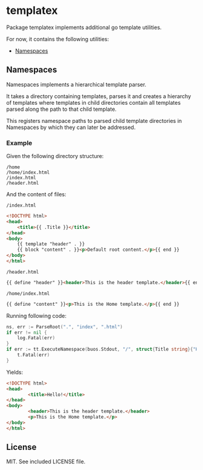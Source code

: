 # templatex

Package templatex implements additional go template utilities.

For now, it contains the following utilities:

* [Namespaces](#Namespaces)

## Namespaces

Namespaces implements a hierarchical template parser.

It takes a directory containing templates, parses it and creates a hierarchy of
templates where templates in child directories contain all templates parsed
along the path to that child template.

This registers namespace paths to parsed child template directories in
Namespaces by which they can later be addressed.

### Example

Given the following directory structure:
```
/home
/home/index.html
/index.html
/header.html
```

And the content of files:

`/index.html`
```html
<!DOCTYPE html>
<head>
	<title>{{ .Title }}</title>
</head>
<body>
	{{ template "header" . }}
	{{ block "content" . }}<p>Default root content.</p>{{ end }}
</body>
</html>
```

`/header.html`
```html
{{ define "header" }}<header>This is the header template.</header>{{ end }}
```

`/home/index.html`
```html
{{ define "content" }}<p>This is the Home template.</p>{{ end }}
```

Running following code:

```Go
ns, err := ParseRoot(".", "index", ".html")
if err != nil {
	log.Fatal(err)
}
if err := tt.ExecuteNamespace(buos.Stdout, "/", struct{Title string}{"Hello!"}); err != nil {
	t.Fatal(err)
}
```

Yields:
```html
<!DOCTYPE html>
<head>
        <title>Hello!</title>
</head>
<body>
        <header>This is the header template.</header>
        <p>This is the Home template.</p>
</body>
</html>
```


## License

MIT. See included LICENSE file.